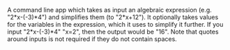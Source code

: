 A command line app which takes as input an algebraic expression (e.g. "2\*x-(-3)\*4") and simplifies them (to "2\*x+12").
It optionally takes values for the variables in the expression, which it uses to simplify it further.
If you input "2\*x-(-3)*4" "x=2", then the output would be "16".
Note that quotes around inputs is not required if they do not contain spaces.
